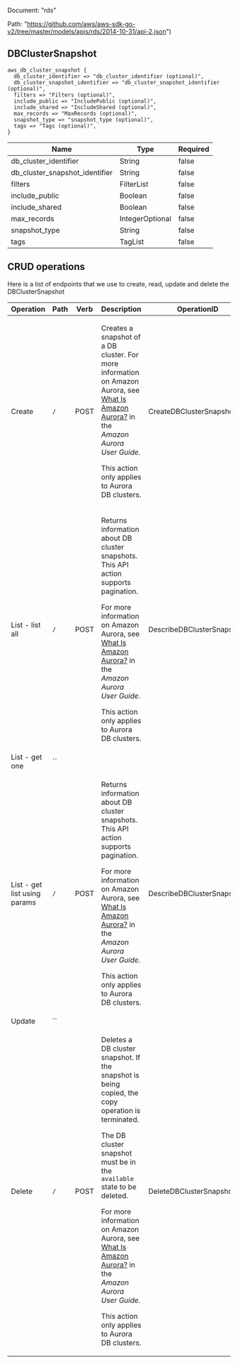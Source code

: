 Document: "rds"


Path: "https://github.com/aws/aws-sdk-go-v2/tree/master/models/apis/rds/2014-10-31/api-2.json")

## DBClusterSnapshot



```puppet
aws_db_cluster_snapshot {
  db_cluster_identifier => "db_cluster_identifier (optional)",
  db_cluster_snapshot_identifier => "db_cluster_snapshot_identifier (optional)",
  filters => "Filters (optional)",
  include_public => "IncludePublic (optional)",
  include_shared => "IncludeShared (optional)",
  max_records => "MaxRecords (optional)",
  snapshot_type => "snapshot_type (optional)",
  tags => "Tags (optional)",
}
```

| Name        | Type           | Required       |
| ------------- | ------------- | ------------- |
|db_cluster_identifier | String | false |
|db_cluster_snapshot_identifier | String | false |
|filters | FilterList | false |
|include_public | Boolean | false |
|include_shared | Boolean | false |
|max_records | IntegerOptional | false |
|snapshot_type | String | false |
|tags | TagList | false |



## CRUD operations

Here is a list of endpoints that we use to create, read, update and delete the DBClusterSnapshot

| Operation | Path | Verb | Description | OperationID |
| ------------- | ------------- | ------------- | ------------- | ------------- |
|Create|`/`|POST|<p>Creates a snapshot of a DB cluster. For more information on Amazon Aurora, see <a href="https://docs.aws.amazon.com/AmazonRDS/latest/AuroraUserGuide/CHAP_AuroraOverview.html"> What Is Amazon Aurora?</a> in the <i>Amazon Aurora User Guide.</i> </p> <note> <p>This action only applies to Aurora DB clusters.</p> </note>|CreateDBClusterSnapshot|
|List - list all|`/`|POST|<p>Returns information about DB cluster snapshots. This API action supports pagination.</p> <p>For more information on Amazon Aurora, see <a href="https://docs.aws.amazon.com/AmazonRDS/latest/AuroraUserGuide/CHAP_AuroraOverview.html"> What Is Amazon Aurora?</a> in the <i>Amazon Aurora User Guide.</i> </p> <note> <p>This action only applies to Aurora DB clusters.</p> </note>|DescribeDBClusterSnapshots|
|List - get one|``||||
|List - get list using params|`/`|POST|<p>Returns information about DB cluster snapshots. This API action supports pagination.</p> <p>For more information on Amazon Aurora, see <a href="https://docs.aws.amazon.com/AmazonRDS/latest/AuroraUserGuide/CHAP_AuroraOverview.html"> What Is Amazon Aurora?</a> in the <i>Amazon Aurora User Guide.</i> </p> <note> <p>This action only applies to Aurora DB clusters.</p> </note>|DescribeDBClusterSnapshots|
|Update|``||||
|Delete|`/`|POST|<p>Deletes a DB cluster snapshot. If the snapshot is being copied, the copy operation is terminated.</p> <note> <p>The DB cluster snapshot must be in the <code>available</code> state to be deleted.</p> </note> <p>For more information on Amazon Aurora, see <a href="https://docs.aws.amazon.com/AmazonRDS/latest/AuroraUserGuide/CHAP_AuroraOverview.html"> What Is Amazon Aurora?</a> in the <i>Amazon Aurora User Guide.</i> </p> <note> <p>This action only applies to Aurora DB clusters.</p> </note>|DeleteDBClusterSnapshot|

